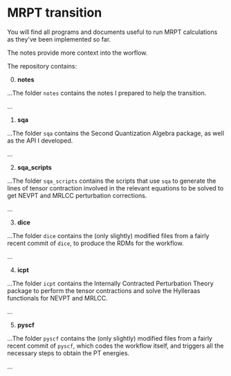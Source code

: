 # MRPT transition

You will find all programs and documents useful to run MRPT calculations as they've been implemented so far.

The notes provide more context into the worflow.

The repository contains:

0. **notes**

...The folder `notes` contains the notes I prepared to help the transition.

...

1. **sqa**

...The folder `sqa` contains the Second Quantization Algebra package, as well as the API I developed.

...

2. **sqa_scripts**

...The folder `sqa_scripts` contains the scripts that use `sqa` to generate the lines of tensor contraction involved in the relevant equations to be solved to get NEVPT and MRLCC perturbation corrections.

...

3. **dice**

...The folder `dice` contains the (only slightly) modified files from a fairly recent commit of `dice`, to produce the RDMs for the workflow.

...

4. **icpt**

...The folder `icpt` contains the Internally Contracted Perturbation Theory package to perform the tensor contractions and solve the Hylleraas functionals for NEVPT and MRLCC.

...

5. **pyscf**

...The folder `pyscf` contains the (only slightly) modified files from a fairly recent commit of `pyscf`, which codes the workflow itself, and triggers all the necessary steps to obtain the PT energies.

...


